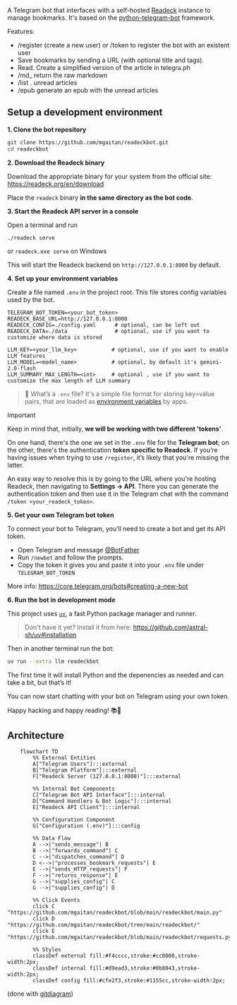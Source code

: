 A Telegram bot that interfaces with a self-hosted [Readeck](https://readeck.org/) instance to manage bookmarks.
It's based on the [python-telegram-bot](https://python-telegram-bot.org/) framework.

Features:

- /register (create a new user) or /token to register the bot with an existent user
- Save bookmarks by sending a URL (with optional title and tags).
- Read. Create a simplified version of the article in telegra.ph
- /md_<id> return the raw markdown
- /list  . unread articles 
- /epub generate an epub with the unread articles


## Setup a development environment

**1. Clone the bot repository**

```bash
git clone https://github.com/mgaitan/readeckbot.git
cd readeckbot
```

**2. Download the Readeck binary**

Download the appropriate binary for your system from the official site: https://readeck.org/en/download

Place the `readeck` binary **in the same directory as the bot code**.  

**3. Start the Readeck API server in a console**

Open a terminal and run 

```bash
./readeck serve
```

or `readeck.exe serve` on Windows

This will start the Readeck backend on `http://127.0.0.1:8000` by default. 


**4. Set up your environment variables**

Create a file named `.env` in the project root. This file stores config variables used by the bot.

```env
TELEGRAM_BOT_TOKEN=<your_bot_token>
READECK_BASE_URL=http://127.0.0.1:8000
READECK_CONFIG=./config.yaml      # optional, can be left out
READECK_DATA=./data               # optional, use if you want to customize where data is stored

LLM_KEY=<your_llm_key>           # optional, use if you want to enable LLM features
LLM_MODEL=<model_name>           # optional, by default it's gemini-2.0-flash
LLM_SUMMARY_MAX_LENGTH=<int>     # optional , use if you want to customize the max length of LLM summary
```

> 📄 What’s a `.env` file? It's a simple file format for storing key=value pairs, that are loaded as [environment variables](https://en.wikipedia.org/wiki/Environment_variable) by apps. 

> [!IMPORTANT]
> Keep in mind that, initially, **we will be working with two different 'tokens'**.
> 
> On one hand, there's the one we set in the `.env` file for the **Telegram bot**; on the other, there's the authentication **token specific to Readeck**.
> If you’re having issues when trying to use `/register`, it’s likely that you're missing the latter.
> 
> An easy way to resolve this is by going to the URL where you're hosting Readeck, then navigating to **Settings → API**.
> There you can generate the authentication token and then use it in the Telegram chat with the command `/token <your_readeck_token>`.

**5. Get your own Telegram bot token**

To connect your bot to Telegram, you’ll need to create a bot and get its API token.

- Open Telegram and message [@BotFather](https://t.me/botfather)
- Run `/newbot` and follow the prompts.
- Copy the token it gives you and paste it into your `.env` file under `TELEGRAM_BOT_TOKEN`

More info: https://core.telegram.org/bots#creating-a-new-bot

**6. Run the bot in development mode**

This project uses [`uv`](https://github.com/astral-sh/uv), a fast Python package manager and runner.

> Don't have it yet? Install it from here: https://github.com/astral-sh/uv#installation

Then in another terminal run the bot:

```bash
uv run --extra llm readeckbot
```

The first time it will install Python and the depenencies as needed and can take a bit, but 
that’s it! 

You can now start chatting with your bot on Telegram using your own token.


Happy hacking and happy reading! 📚🤖

## Architecture


```mermaid
    flowchart TD
        %% External Entities
        A["Telegram Users"]:::external
        B["Telegram Platform"]:::external
        F["Readeck Server (127.0.0.1:8000)"]:::external

        %% Internal Bot Components
        C["Telegram Bot API Interface"]:::internal
        D["Command Handlers & Bot Logic"]:::internal
        E["Readeck API Client"]:::internal

        %% Configuration Component
        G["Configuration (.env)"]:::config

        %% Data Flow
        A -->|"sends_message"| B
        B -->|"forwards_command"| C
        C -->|"dispatches_command"| D
        D <-->|"processes_bookmark_requests"| E
        E -->|"sends_HTTP_requests"| F
        F -->|"returns_response"| E
        G -->|"supplies_config"| C
        G -->|"supplies_config"| D

        %% Click Events
        click C "https://github.com/mgaitan/readeckbot/blob/main/readeckbot/main.py"
        click D "https://github.com/mgaitan/readeckbot/tree/main/readeckbot/"
        click E "https://github.com/mgaitan/readeckbot/blob/main/readeckbot/requests.py"

        %% Styles
        classDef external fill:#f4cccc,stroke:#cc0000,stroke-width:2px;
        classDef internal fill:#d9ead3,stroke:#0b8043,stroke-width:2px;
        classDef config fill:#cfe2f3,stroke:#1155cc,stroke-width:2px;
```


(done with [gitdiagram](https://gitdiagram.com/mgaitan/readeckbot))
